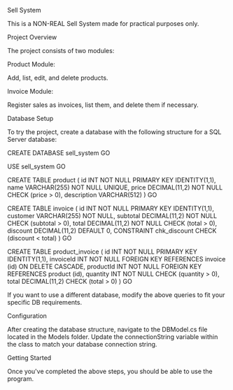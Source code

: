 Sell System

This is a NON-REAL Sell System made for practical purposes only.

Project Overview

The project consists of two modules:

Product Module:

Add, list, edit, and delete products.

Invoice Module:

Register sales as invoices, list them, and delete them if necessary.

Database Setup

To try the project, create a database with the following structure for a SQL Server database:

CREATE DATABASE sell_system
GO

USE sell_system
GO

CREATE TABLE product (
    id INT NOT NULL PRIMARY KEY IDENTITY(1,1),
    name VARCHAR(255) NOT NULL UNIQUE,
    price DECIMAL(11,2) NOT NULL CHECK (price > 0),
    description VARCHAR(512)
)
GO

CREATE TABLE invoice (
    id INT NOT NULL PRIMARY KEY IDENTITY(1,1),
    customer VARCHAR(255) NOT NULL,
    subtotal DECIMAL(11,2) NOT NULL CHECK (subtotal > 0),
    total DECIMAL(11,2) NOT NULL CHECK (total > 0),
    discount DECIMAL(11,2) DEFAULT 0,
    CONSTRAINT chk_discount CHECK (discount < total)
)
GO

CREATE TABLE product_invoice (
    id INT NOT NULL PRIMARY KEY IDENTITY(1,1),
    invoiceId INT NOT NULL FOREIGN KEY REFERENCES invoice (id) ON DELETE CASCADE,
    productId INT NOT NULL FOREIGN KEY REFERENCES product (id),
    quantity INT NOT NULL CHECK (quantity > 0),
    total DECIMAL(11,2) CHECK (total > 0)
)
GO

If you want to use a different database, modify the above queries to fit your specific DB requirements.

Configuration

After creating the database structure, navigate to the DBModel.cs file located in the Models folder. Update the connectionString variable within the class to match your database connection string.

Getting Started

Once you've completed the above steps, you should be able to use the program.
